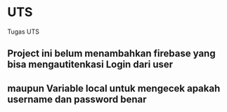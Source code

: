 # UTS
Tugas UTS

## Project ini belum menambahkan firebase yang bisa mengautitenkasi Login dari user
## maupun Variable local untuk mengecek apakah username dan password benar